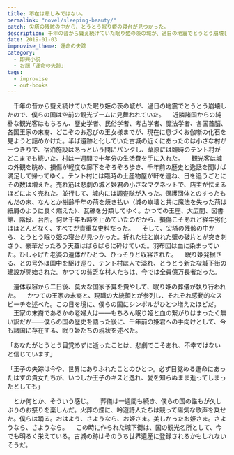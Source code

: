 ```yaml
---
title: 不在は悲しみではない。
permalink: "novel/sleeping-beauty/"
catch: 尖塔の残骸の中から、とうとう眠り姫の寝台が見つかった。
description: 千年の昔から聳え続けていた眠り姫の茨の城が、過日の地震でとうとう崩壊したので、僕らの国は空前の観光ブームに見舞われていた。近隣諸国からの純朴な観光客はもちろん、歴史学者、民俗学者、考古学者、魔法学者、各国首脳、各国王家の末裔、どこぞのお忍びの王女様までが、現在に息づくお伽噺の化石を見ようと詰めかけた。
date: 2019-01-03
improvise_theme: 運命の失踪
category:
  - 即興小説
  - お題「運命の失踪」
tags:
  - improvise
  - out-books
---
```


　千年の昔から聳え続けていた眠り姫の茨の城が、過日の地震でとうとう崩壊したので、僕らの国は空前の観光ブームに見舞われていた。
　近隣諸国からの純朴な観光客はもちろん、歴史学者、民俗学者、考古学者、魔法学者、各国首脳、各国王家の末裔、どこぞのお忍びの王女様までが、現在に息づくお伽噺の化石を見ようと詰めかけた。半ば遺跡と化していた古城の近くにあったのは小さな村が一つきりで、宿泊施設はあっという間にパンクし、草原には臨時のテント村がどこまでも続いた。村は一週間で十年分の生活費を手に入れた。
　観光客は城の外観を眺め、損傷が軽度な廊下をぞろぞろ歩き、千年前の歴史と逸話を聞けば満足して帰ってゆく。テント村には臨時の土産物屋が軒を連ね、日を追うごとにその数は増えた。売れ筋は悲劇の城と姫君の小さなマグネットで、店主が怯えるほどによく売れた。並行して、城内には調査隊が入った。保護団体とのすったもんだの末、なんとか樹齢千年の荊を焼き払い（城の崩壊と共に魔法を失った荊は紙屑のように良く燃えた）、瓦礫を分類してゆく。かつての玉座、大広間、図書館、階段、台所。何せ千年も時を止めていたのだから、損傷こそあれど経年劣化はほとんどなく、すべてが貴重な史料だった。
　そして、尖塔の残骸の中から、とうとう眠り姫の寝台が見つかった。折れた柱と崩れた壁の破片とが突き刺さり、豪華だったろう天蓋はばらばらに砕けていた。羽布団は血に染まっていた。ひしゃげた老婆の遺体がひとつ、ひっそりと収容された。
　眠り姫発掘さる、との号外は国中を駆け巡り、テント村は人で溢れ、とうとう新たな城下街の建設が開始された。かつての貧乏な村人たちは、今では全員億万長者だった。
    
　遺体収容から二日後、莫大な国家予算を費やして、眠り姫の葬儀が執り行われた。
　かつての王家の末裔と、現職の大統領とが参列し、それぞれ感動的なスピーチを述べた。この日を境に、僕らの国にシンボルがひとつ増えたほどだ。
　王家の末裔であるかの老婦人は——もちろん眠り姫と血の繋がりはまったく無い訳だが——僕らの国の歴史を語った後に、千年前の姫君への手向けとして、今も諸国に存在する、眠り姫たちの現状を述べた。

「あなたがとうとう目覚めずに逝ったことは、悲劇でこそあれ、不幸ではないと信じています」

「王子の失踪は今や、世界にありふれたことのひとつ。必ず目覚める運命にあったはずの貴女たちが、いつしか王子のキスと逸れ、愛を知らぬまま逝ってしまったとしても」

　とか何とか、そういう感じ。
　葬儀は一週間も続き、僕らの国の誰もが久しぶりのお祭りを楽しんだ。火葬の煙に、吟遊詩人たちは競って陽気な歌声を乗せた。僕らは踊る。おはよう、さようなら、お姫さま。美しかったお姫さま。さようなら、さようなら。
　この時に作られた城下街は、国の観光名所として、今でも明るく栄えている。古城の跡はそのうち世界遺産に登録されるかもしれないそうだ。